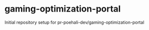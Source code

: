 # gaming-optimization-portal

Initial repository setup for pr-poehali-dev/gaming-optimization-portal